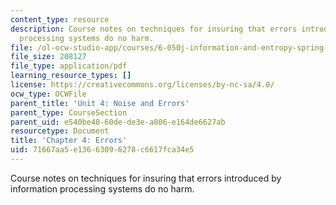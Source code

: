 ```yaml
---
content_type: resource
description: Course notes on techniques for insuring that errors introduced by information
  processing systems do no harm.
file: /ol-ocw-studio-app/courses/6-050j-information-and-entropy-spring-2008/71667aa5e13663096278c6617fca34e5_MIT6_050JS08_chapter4.pdf
file_size: 208127
file_type: application/pdf
learning_resource_types: []
license: https://creativecommons.org/licenses/by-nc-sa/4.0/
ocw_type: OCWFile
parent_title: 'Unit 4: Noise and Errors'
parent_type: CourseSection
parent_uid: e540be48-60de-de3e-a806-e164de6627ab
resourcetype: Document
title: 'Chapter 4: Errors'
uid: 71667aa5-e136-6309-6278-c6617fca34e5
---
```

Course notes on techniques for insuring that errors introduced by information processing systems do no harm.